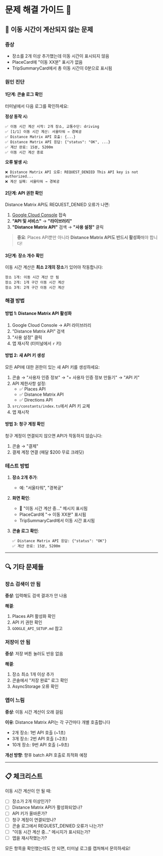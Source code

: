 # 문제 해결 가이드 🔧

## 🚗 이동 시간이 계산되지 않는 문제

### 증상
- 장소를 2개 이상 추가했는데 이동 시간이 표시되지 않음
- PlaceCard에 "이동 XX분" 표시가 없음
- TripSummaryCard에서 총 이동 시간이 0분으로 표시됨

### 원인 진단

#### 1단계: 콘솔 로그 확인

터미널에서 다음 로그를 확인하세요:

**정상 동작 시:**
```
✅ 이동 시간 계산 시작: 2개 장소, 교통수단: driving
✅ [1/1] 이동 시간 계산: 서울타워 → 경복궁
✅ Distance Matrix API 호출: {...}
✅ Distance Matrix API 응답: {"status": "OK", ...}
✅ 계산 완료: 15분, 5200m
✅ 이동 시간 계산 종료
```

**오류 발생 시:**
```
❌ Distance Matrix API 오류: REQUEST_DENIED This API key is not authorized...
❌ 계산 실패: 서울타워 → 경복궁
```

#### 2단계: API 권한 확인

Distance Matrix API도 REQUEST_DENIED 오류가 나면:

1. [Google Cloud Console](https://console.cloud.google.com) 접속
2. **"API 및 서비스"** → **"라이브러리"**
3. **"Distance Matrix API"** 검색 → **"사용 설정"** 클릭

> **중요**: Places API뿐만 아니라 **Distance Matrix API도 반드시 활성화**해야 합니다!

#### 3단계: 장소 개수 확인

이동 시간 계산은 **최소 2개의 장소**가 있어야 작동합니다:

```
장소 1개: 이동 시간 계산 안 됨
장소 2개: 1개 구간 이동 시간 계산
장소 3개: 2개 구간 이동 시간 계산
```

### 해결 방법

#### 방법 1: Distance Matrix API 활성화

1. Google Cloud Console → API 라이브러리
2. "Distance Matrix API" 검색
3. "사용 설정" 클릭
4. 앱 재시작 (터미널에서 `r` 키)

#### 방법 2: 새 API 키 생성

모든 API에 대한 권한이 있는 새 API 키를 생성하세요:

1. 콘솔 → "사용자 인증 정보" → "+ 사용자 인증 정보 만들기" → "API 키"
2. API 제한사항 설정:
   - ✅ Places API
   - ✅ Distance Matrix API
   - ✅ Directions API
3. `src/constants/index.ts`에서 API 키 교체
4. 앱 재시작

#### 방법 3: 청구 계정 확인

청구 계정이 연결되지 않으면 API가 작동하지 않습니다:

1. 콘솔 → "결제"
2. 결제 계정 연결 (매달 $200 무료 크레딧)

### 테스트 방법

1. **장소 2개 추가**:
   - 예: "서울타워", "경복궁"

2. **화면 확인**:
   - 🚗 "이동 시간 계산 중..." 메시지 표시됨
   - PlaceCard에 "→ 이동 XX분" 표시됨
   - TripSummaryCard에서 이동 시간 표시됨

3. **콘솔 로그 확인**:
   ```
   ✅ Distance Matrix API 응답: {"status": "OK"}
   ✅ 계산 완료: 15분, 5200m
   ```

---

## 🔍 기타 문제들

### 장소 검색이 안 됨

**증상**: 입력해도 검색 결과가 안 나옴

**해결**:
1. Places API 활성화 확인
2. API 키 권한 확인
3. `GOOGLE_API_SETUP.md` 참고

### 저장이 안 됨

**증상**: 저장 버튼 눌러도 반응 없음

**해결**:
1. 장소 최소 1개 이상 추가
2. 콘솔에서 "저장 완료" 로그 확인
3. AsyncStorage 오류 확인

### 앱이 느림

**증상**: 이동 시간 계산이 오래 걸림

**이유**: Distance Matrix API는 각 구간마다 개별 호출합니다
- 2개 장소: 1번 API 호출 (~1초)
- 3개 장소: 2번 API 호출 (~2초)
- 10개 장소: 9번 API 호출 (~9초)

**개선 방향**: 향후 batch API 호출로 최적화 예정

---

## 📋 체크리스트

이동 시간 계산이 안 될 때:

- [ ] 장소가 2개 이상인가?
- [ ] Distance Matrix API가 활성화되었나?
- [ ] API 키가 올바른가?
- [ ] 청구 계정이 연결되었나?
- [ ] 콘솔 로그에서 REQUEST_DENIED 오류가 나는가?
- [ ] "이동 시간 계산 중..." 메시지가 표시되는가?
- [ ] 앱을 재시작했는가?

모든 항목을 확인했는데도 안 되면, 터미널 로그를 캡처해서 문의하세요!

